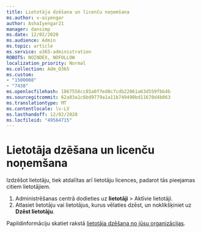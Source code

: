 ```yaml
---
title: Lietotāja dzēšana un licenču noņemšana
ms.author: v-aiyengar
author: AshaIyengar21
manager: dansimp
ms.date: 12/02/2020
ms.audience: Admin
ms.topic: article
ms.service: o365-administration
ROBOTS: NOINDEX, NOFOLLOW
localization_priority: Normal
ms.collection: Adm_O365
ms.custom:
- "1500008"
- "7438"
ms.openlocfilehash: 1867556cc85a0f7ed0c7cdb22061a63d559fbb4b
ms.sourcegitcommit: 62a83a1c6bd9779a1a11b749490bd11670d4b063
ms.translationtype: MT
ms.contentlocale: lv-LV
ms.lasthandoff: 12/02/2020
ms.locfileid: "49564715"
---
```

# <a name="delete-a-user-and-remove-licenses"></a>Lietotāja dzēšana un licenču noņemšana

Izdzēšot lietotāju, tiek atdalītas arī lietotāju licences, padarot tās pieejamas citiem lietotājiem. 
1. Administrēšanas centrā dodieties uz **lietotāji** > Aktīvie lietotāji.
1. Atlasiet lietotāju vai lietotājus, kurus vēlaties dzēst, un noklikšķiniet uz **Dzēst lietotāju**.

Papildinformāciju skatiet rakstā [lietotāja dzēšana no jūsu organizācijas](https://docs.microsoft.com/microsoft-365/admin/add-users/delete-a-user). 